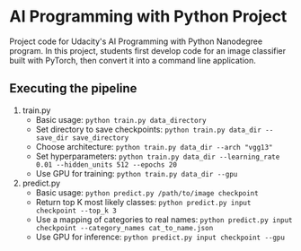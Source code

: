 # AI Programming with Python Project

Project code for Udacity's AI Programming with Python Nanodegree program. In this project, students first develop code for an image classifier built with PyTorch, then convert it into a command line application.

## Executing the pipeline
1) train.py
   - Basic usage: `python train.py data_directory`
   - Set directory to save checkpoints: `python train.py data_dir --save_dir save_directory`
   - Choose architecture: `python train.py data_dir --arch "vgg13"`
   - Set hyperparameters: `python train.py data_dir --learning_rate 0.01 --hidden_units 512 --epochs 20`
   - Use GPU for training: `python train.py data_dir --gpu`
2) predict.py
   - Basic usage: `python predict.py /path/to/image checkpoint`
   - Return top K most likely classes: `python predict.py input checkpoint --top_k 3`
   - Use a mapping of categories to real names: `python predict.py input checkpoint --category_names cat_to_name.json`
   - Use GPU for inference: `python predict.py input checkpoint --gpu`

